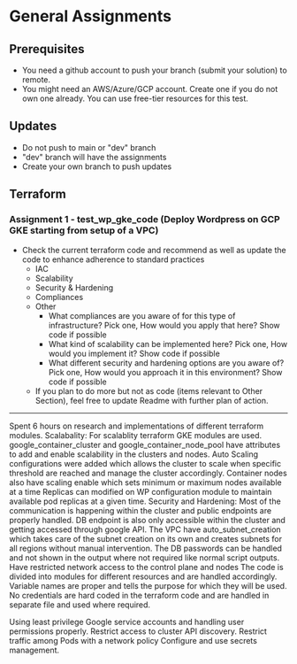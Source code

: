 # General Assignments

## Prerequisites
* You need a github account to push your branch (submit your solution) to remote.
* You might need an AWS/Azure/GCP account. Create one if you do not own one already. You can use free-tier resources for this test.

## Updates
* Do not push to main or "dev" branch
* "dev" branch will have the assignments
* Create your own branch to push updates

## Terraform
### Assignment 1 - test_wp_gke_code (Deploy Wordpress on GCP GKE starting from setup of a VPC)
* Check the current terraform code and recommend as well as update the code to enhance adherence to standard practices
  * IAC
  * Scalability
  * Security & Hardening
  * Compliances
  * Other
    * What compliances are you aware of for this type of infrastructure? Pick one, How would you apply that here? Show code if possible
    * What kind of scalability can be implemented here? Pick one, How would you implement it? Show code if possible
    * What different security and hardening options are you aware of? Pick one, How would you approach it in this environment? Show code if possible
  * If you plan to do more but not as code (items relevant to Other Section), feel free to update Readme with further plan of action.  


---------------------------
Spent 6 hours on research and implementations of different terraform modules.
Scalabality:
For scalablity terraform  GKE modules are used. google_container_cluster and google_container_node_pool have attributes to add and enable scalability in the clusters and nodes.
Auto Scaling configurations were added which allows the cluster to scale when specific threshold are reached and manage the cluster accordingly. Container nodes also have scaling enable which sets minimum or maximum nodes available at a time
Replicas can modified on WP configuration module to maintain available pod replicas at a given time.
Security and Hardening:
Most of the communication is happening within the cluster and public endpoints are properly handled.
DB endpoint is also only accessible within the cluster and getting accessed through google API.
The VPC have auto_subnet_creation which takes care of the subnet creation on its own and creates subnets for all regions without manual intervention.
The DB passwords can be handled and not shown in the output where not required like normal script outputs.
Have restricted network access to the control plane and nodes
The code is divided into modules for different resources and are handled accordingly.
Variable names are proper and tells the purpose for which they will be used.
No credentials are hard coded  in the terraform code and are handled in separate file and used where required.

Using least privilege Google service accounts and handling user permissions properly.
Restrict access to cluster API discovery.
Restrict traffic among Pods with a network policy
Configure and use secrets management.
